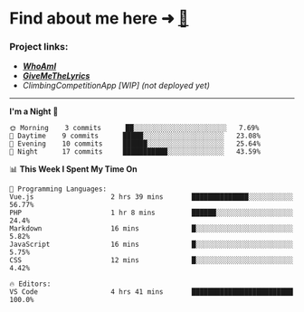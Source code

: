 # Find about me here ➜ [🧑](https://pauabella.dev)

### Project links:
- ***[WhoAmI](https://pauabella.dev)***
- ***[GiveMeTheLyrics](https://pauabella.dev/GiveMeTheLyrics)***
- *ClimbingCompetitionApp [WIP] (not deployed yet)*

---
<!--START_SECTION:waka-->
**I'm a Night 🦉** 

```text
🌞 Morning    3 commits      ██░░░░░░░░░░░░░░░░░░░░░░░   7.69% 
🌆 Daytime    9 commits      █████░░░░░░░░░░░░░░░░░░░░   23.08% 
🌃 Evening    10 commits     ██████░░░░░░░░░░░░░░░░░░░   25.64% 
🌙 Night      17 commits     ███████████░░░░░░░░░░░░░░   43.59%

```


📊 **This Week I Spent My Time On** 

```text
💬 Programming Languages: 
Vue.js                   2 hrs 39 mins       ██████████████░░░░░░░░░░░   56.77% 
PHP                      1 hr 8 mins         ██████░░░░░░░░░░░░░░░░░░░   24.4% 
Markdown                 16 mins             █░░░░░░░░░░░░░░░░░░░░░░░░   5.82% 
JavaScript               16 mins             █░░░░░░░░░░░░░░░░░░░░░░░░   5.75% 
CSS                      12 mins             █░░░░░░░░░░░░░░░░░░░░░░░░   4.42%

🔥 Editors: 
VS Code                  4 hrs 41 mins       █████████████████████████   100.0%

```


<!--END_SECTION:waka-->